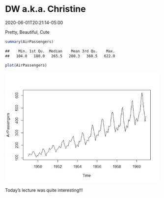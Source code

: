 DW a.k.a. Christine
================
2020-06-01T20:21:14-05:00

Pretty, Beautiful, Cute

``` r
summary(AirPassengers)
```

    ##    Min. 1st Qu.  Median    Mean 3rd Qu.    Max. 
    ##   104.0   180.0   265.5   280.3   360.5   622.0

``` r
plot(AirPassengers)
```

![](first0420_files/figure-gfm/unnamed-chunk-1-1.png)<!-- -->

Today’s lecture was quite interesting\!\!\!

